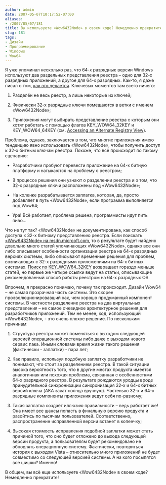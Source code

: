 ```yaml
---
author: admin
date: 2007-05-07T10:17:52-07:00
aliases:
- /2007/05/07/181
title: Вы используете «Wow6432Node» в своем коде? Немедленно прекратите!
slug: 181
tags:
- Дизайн
- Программирование
- Windows
- Wow64
---
```


Я уже упоминал несколько раз, что 64-х разрядные версии Windows используют два раздельных представления реестра – одно для 32-х разрядных приложений, а другое для 64-х разрядных. Как-то, я даже писал о том, [как это делается](http://blog.not-a-kernel-guy.com/2006/08/22/27). Ключевых моментов там всего ничего:

  1. Разделён не весь реестр, а лишь некоторые из ключей;

  2. Физически 32-х разрядные ключи помещаются в ветки с именем «Wow6432Node»;

  3. Приложения могут выбирать представление реестра с которым они хотят работать с помощью флагов KEY_WOW64_32KEY и KEY_WOW64_64KEY (см. [Accessing an Alternate Registry View](http://msdn2.microsoft.com/en-us/library/aa384129.aspx)).

<!--more-->

Проблема, однако, заключается в том, что многие приложения имею тенденцию явно использовать «Wow6432Node», чтобы получить доступ к 32-х битным ключам реестра. Похоже, что всё происходит по такому сценарию:

  * Разработчики пробуют перевести приложение на 64-х битную платформу и натыкаются на проблему с реестром;

  * В процессе решения они узнают о разделении реестра и о том, что 32-х разрядные ключи расположены под «Wow6432Node»;

  * На коленке разрабатывается заплатка, которая, да, просто добавляет в путь «Wow6432Node», если программа выполняется под Wow64;

  * Ура! Всё работает, проблема решена, программисты идут пить пиво…

Что не тут так? «Wow6432Node» не документирована, как способ доступа к 32-х битному представлению реестра. Если поискать [«Wow6432Node» на msdn.microoft.com](http://search.msdn.microsoft.com/search/Default.aspx?brand=msdn&locale=en-us&query=Wow6432Node), то в результате будет найдено довольно много статей упоминающих «Wow6432Node», однако все они либо описывают особенности организации реестра на 64-х разрядных версиях системы, либо описывают временные решения для проблем, возникающих с 32-х разрядными приложениями на 64-х битных системах. [Поиск по KEY_WOW64_32KEY](http://search.msdn.microsoft.com/search/Default.aspx?brand=msdn&query=KEY_WOW64_32KEY) возвращает гораздо меньше статей, но первые же четыре ссылки ведут на статьи, описывающие рекомендованный способ работы реестром на 64-х разрядных OS.

Впрочем, я прекрасно понимаю, почему так происходит. Дизайн Wow64 – не самая прозрачная часть системы. Это скорее проэволюционировавший хак, чем хорошо продуманный компонент системы. В частности разделение реестра на два виртуальных представления – не самое очевидное архитектурное решения для разработчиков приложений. Тем не менее, код, использующий «Wow6432Node», - это очень плохое решение. По нескольким причинам:

  1. Структура реестра может поменяться с выходом следующей версией операционной системы либо даже с выходом нового сервис пака. Иными словами время жизни такого решения (фактически - заплатки) - пара лет;

  2. Как правило, используя подобную заплатку разработчики не понимают, что стоит за разделением реестра. В такой ситуации высока вероятность того, что в другие местах продукта имеется аналогичная или похожая проблема, связанная с особенностями 64-х разрядного реестра. В результате рождаются уродцы вроде принудительной синхронизации синхронизация 32-х и 64-х битных версий ключа (AKA закат солнца вручную). Частенько 32-х и 64-х разрядные компоненты приложения ведут себя по-разному;

  3. Такая заплатка создаёт иллюзию правильности – ведь работает же! Она имеет все шансы попасть в финальную версию продукта и разойтись по тысячам пользователей. Соответственно, распространение исправленной версии встанет в копеечку;

  4. Высокая стоимость исправления подобной заплатки может стать причиной того, что оно будет отложено до выхода следующей версии продукта, а пользователям будет рекомендовано не обновлять операционную систему. Фактически, повториться история с выходом Vista – относительно много приложений не будет совместимо со следующей версией системы. А на кого посыпятся все шишки? Именно!

В общем, вы всё еще используете «Wow6432Node» в своем коде? Немедленно прекратите!
